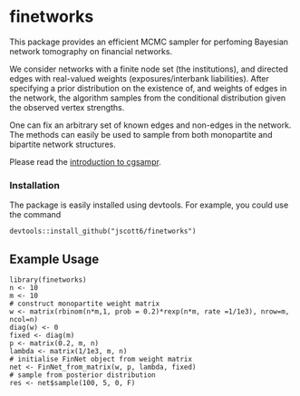 
# finetworks

This package provides an efficient MCMC sampler for perfoming Bayesian network tomography on financial networks.

We consider networks with a finite node set (the institutions), and directed edges with real-valued weights (exposures/interbank liabilities). After specifying a prior distribution on the existence of, and weights of edges in the network, the algorithm samples from the conditional distribution given the observed vertex strengths.

One can fix an arbitrary set of known edges and non-edges in the network. The methods can easily be used to sample from both monopartite and bipartite network structures.


	
Please read the [introduction to cgsampr](./vignettes/introduction.md).
	

### Installation

The package is easily installed using devtools. For example, you could use the command

~~~~
devtools::install_github("jscott6/finetworks")
~~~~

## Example Usage

~~~~
library(finetworks)
n <- 10
m <- 10
# construct monopartite weight matrix
w <- matrix(rbinom(n*m,1, prob = 0.2)*rexp(n*m, rate =1/1e3), nrow=m, ncol=n)
diag(w) <- 0
fixed <- diag(m)
p <- matrix(0.2, m, n)
lambda <- matrix(1/1e3, m, n)
# initialise FinNet object from weight matrix
net <- FinNet_from_matrix(w, p, lambda, fixed)
# sample from posterior distribution
res <- net$sample(100, 5, 0, F)
~~~~



